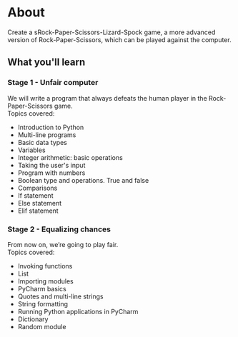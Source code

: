 # About
Create a sRock-Paper-Scissors-Lizard-Spock game, a more advanced version of Rock-Paper-Scissors, which can be played against the computer.

## What you'll learn

### Stage 1 - Unfair computer
We will write a program that always defeats the human player in the Rock-Paper-Scissors game.  
Topics covered:
- Introduction to Python
- Multi-line programs
- Basic data types
- Variables
- Integer arithmetic: basic operations
- Taking the user's input
- Program with numbers
- Boolean type and operations. True and false
- Comparisons
- If statement
- Else statement
- Elif statement

### Stage 2 - Equalizing chances
From now on, we’re going to play fair.  
Topics covered:
- Invoking functions
- List
- Importing modules
- PyCharm basics
- Quotes and multi-line strings
- String formatting
- Running Python applications in PyCharm
- Dictionary
- Random module

